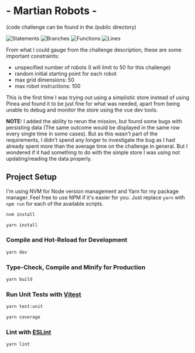 # - Martian Robots -
(code challenge can be found in the /public directory)

![Statements](https://img.shields.io/badge/statements-99.51%25-brightgreen.svg?style=flat)
![Branches](https://img.shields.io/badge/branches-97.03%25-brightgreen.svg?style=flat)
![Functions](https://img.shields.io/badge/functions-100%25-brightgreen.svg?style=flat)
![Lines](https://img.shields.io/badge/lines-99.51%25-brightgreen.svg?style=flat)

From what I could gauge from the challenge description, these are some important constraints:
- unspecified number of robots (I will limit to 50 for this challenge)
- random initial starting point for each robot
- max grid dimensions: 50
- max robot instructions: 100

This is the first time I was trying out using a simplistic store instead of using Pinea and found it to be just fine for what was needed, apart from being unable to debug and monitor the store using the vue dev tools.

**NOTE:** I added the ability to rerun the mission, but found some bugs with persisting data (The same outcome would be displayed in the same row every single time in some cases). But as this wasn't part of the requirements, I didn't spend any longer to investigate the bug as I had already spent more than the average time on the challenge in general. But I wondered if it had something to do with the simple store I was using not updating/reading the data properly.

## Project Setup
I'm using NVM for Node version management and Yarn for my package manager. Feel free to use NPM if it's easier for you. Just replace `yarn` with `npm run` for each of the available scripts.

```sh
nvm install
```

```sh
yarn install
```

### Compile and Hot-Reload for Development

```sh
yarn dev
```

### Type-Check, Compile and Minify for Production

```sh
yarn build
```

### Run Unit Tests with [Vitest](https://vitest.dev/)

```sh
yarn test:unit
```
```sh
yarn coverage
```

### Lint with [ESLint](https://eslint.org/)

```sh
yarn lint
```
